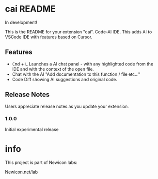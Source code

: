 # cai README

In development!

This is the README for your extension "cai".  Code-AI IDE.
This adds AI to VSCode IDE with features based on Cursor.

## Features

- <kbd>Cmd</kbd> + <kbd>L</kbd> Launches a AI chat panel - with any highlighted code from the IDE and with the context of the open file.
- Chat with the AI "Add documentation to this function / file etc..."
- Code Diff showing AI suggestions and original code.


## Release Notes

Users appreciate release notes as you update your extension.

### 1.0.0

Initial experimental release

# info
This project is part of Newicon labs:

[Newicon.net/lab](https://newicon.net/lab)
